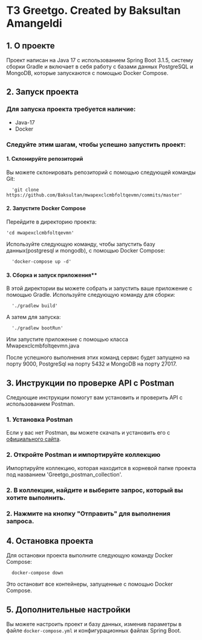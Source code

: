 # ТЗ Greetgo. Created by Baksultan Amangeldi

<!-- ABOUT THE PROJECT -->
## 1. О проекте

Проект написан на Java 17 с использованием Spring Boot 3.1.5, систему сборки Gradle и включает в себя работу с базами данных PostgreSQL и MongoDB, которые запускаются с помощью Docker Compose.


## 2. Запуск проекта

### Для запуска проекта требуется наличие:
* Java-17
* Docker


### Следуйте этим шагам, чтобы успешно запустить проект:

#### 1. Склонируйте репозиторий
Вы можете склонировать репозиторий с помощью следующей команды Git:

      'git clone https://github.com/Baksultan/mwapexclcmbfoltqevmn/commits/master'

#### 2. Запустите Docker Compose

Перейдите в директорию проекта:

    'cd mwapexclcmbfoltqevmn'

Используйте следующую команду, чтобы запустить базу данных(postgresql и mongodb), с помощью Docker Compose:

      'docker-compose up -d'

#### 3. Сборка и запуск приложения**


В этой директории вы можете собрать и запустить ваше приложение с помощью Gradle. Используйте следующую команду для сборки:

      './gradlew build'


А затем для запуска:

      './gradlew bootRun'

Или запустите приложение с помощью класса Mwapexclcmbfoltqevmn.java

После успешного выполнения этих команд сервис будет запущено на порту 9000, PostgreSql на порту 5432 и MongoDB на порту 27017.


## 3. Инструкции по проверке API с Postman
Следующие инструкции помогут вам установить и проверить API с использованием Postman.
### 1. Установка Postman
Если у вас нет Postman, вы можете скачать и установить его с [официального сайта](https://www.postman.com/downloads/).
### 2. Откройте Postman и импортируйте коллекцию
Импортируйте коллекцию, которая находится в корневой папке проекта под названием 'Greetgo_postman_collection'.
### 2. В коллекции, найдите и выберите запрос, который вы хотите выполнить.
### 2. Нажмите на кнопку "Отправить" для выполнения запроса.


## 4. Остановка проекта

Для остановки проекта выполните следующую команду Docker Compose:

      docker-compose down

Это остановит все контейнеры, запущенные с помощью Docker Compose.

## 5. Дополнительные настройки
Вы можете настроить проект и базу данных, изменив параметры в файле `docker-compose.yml` и конфигурационных файлах Spring Boot.